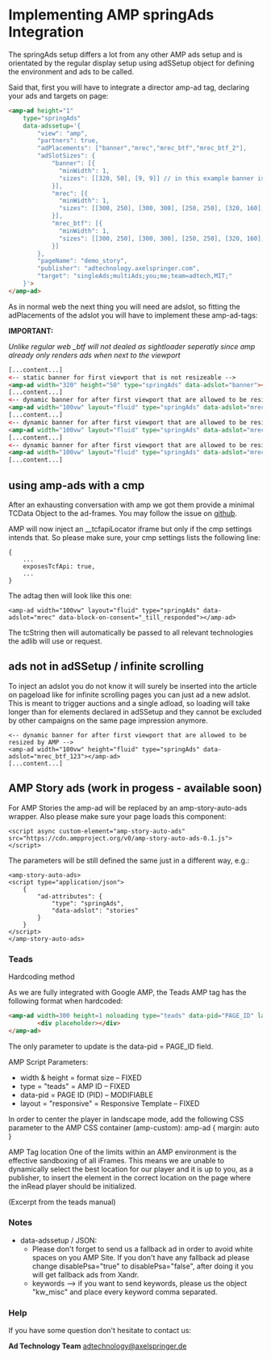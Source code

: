 # Implementing AMP springAds Integration

The springAds setup differs a lot from any other AMP ads setup and is orientated by the regular display setup using adSSetup object for defining the environment and ads to be called.

Said that, first you will have to integrate a director amp-ad tag, declaring your ads and targets on page:

```html
<amp-ad height="1"
    type="springAds"
    data-adssetup='{
        "view": "amp",
        "partners": true,
        "adPlacements": ["banner","mrec","mrec_btf","mrec_btf_2"],
        "adSlotSizes": {
            "banner": [{
              "minWidth": 1,
              "sizes": [[320, 50], [9, 9]] // in this example banner is the first slot directly in view and therefore only allows one size (and 9x9 to enable programmatic) because it will not be resized by AMP
            }],
            "mrec": [{
              "minWidth": 1,
              "sizes": [[300, 250], [300, 300], [250, 250], [320, 160], [300, 150], [320, 50], [320, 75], [320, 80], [320, 100], [300, 100], [300, 50], [300, 75], [9, 9]]
            }],
            "mrec_btf": [{
              "minWidth": 1,
              "sizes": [[300, 250], [300, 300], [250, 250], [320, 160], [300, 150], [320, 50], [320, 75], [320, 80], [320, 100], [300, 100], [300, 50], [300, 75], [9, 9]]
            }]
        },
        "pageName": "demo_story",
        "publisher": "adtechnology.axelspringer.com",
        "target": "singleAds;multiAds;you;me;team=adtech,MIT;"
    }'>
</amp-ad>
```
As in normal web the next thing you will need are adslot, so fitting the adPlacements of the adslot you will have to implement these amp-ad-tags:

__IMPORTANT:__

_Unlike regular web \_btf will not dealed as sightloader seperatly since amp already only renders ads when next to the viewport_


```html
[...content...]
<-- static banner for first viewport that is not resizeable -->
<amp-ad width="320" height="50" type="springAds" data-adslot="banner"></amp-ad>
[...content...]
<-- dynamic banner for after first viewport that are allowed to be resized by AMP -->
<amp-ad width="100vw" layout="fluid" type="springAds" data-adslot="mrec"></amp-ad>
[...content...]
<-- dynamic banner for after first viewport that are allowed to be resized by AMP -->
<amp-ad width="100vw" layout="fluid" type="springAds" data-adslot="mrec_btf"></amp-ad>
[...content...]
<-- dynamic banner for after first viewport that are allowed to be resized by AMP -->
<amp-ad width="100vw" layout="fluid" type="springAds" data-adslot="mrec_btf_2"></amp-ad>
[...content...]
```

##  using amp-ads with a cmp

After an exhausting conversation with amp we got them provide a minimal TCData Object to the ad-frames.
You may follow the issue on [github](https://github.com/ampproject/amphtml/issues/30385).

AMP will now inject an __tcfapiLocator iframe but only if the cmp settings intends that.
So please make sure, your cmp settings lists the following line:

```
{
    ...
    exposesTcfApi: true,
    ...
}
```

The adtag then will look like this one:
```
<amp-ad width="100vw" layout="fluid" type="springAds" data-adslot="mrec" data-block-on-consent="_till_responded"></amp-ad>
```

The tcString then will automatically be passed to all relevant technologies the adlib will use or request.

## ads not in adSSetup / infinite scrolling
To inject an adslot you do not know it will surely be inserted into the article on pageload like for infinite scrolling pages you can just ad a new adslot. 
This is meant to trigger auctions and a single adload, so loading will take longer than for elements declared in adSSetup and they cannot be excluded by other campaigns on the same page impression anymore.

```
<-- dynamic banner for after first viewport that are allowed to be resized by AMP -->
<amp-ad width="100vw" height="fluid" type="springAds" data-adslot="mrec_btf_123"></amp-ad>
[...content...]
```


## AMP Story ads (work in progess - available soon)
For AMP Stories the amp-ad will be replaced by an amp-story-auto-ads wrapper.
Also please make sure your page loads this component:
```
<script async custom-element="amp-story-auto-ads" src="https://cdn.ampproject.org/v0/amp-story-auto-ads-0.1.js"></script>
```
The parameters will be still defined the same just in a different way, e.g.:
```
<amp-story-auto-ads>
<script type="application/json">
    {
        "ad-attributes": {
            "type": "springAds",
            "data-adslot": "stories"
        }
    }
</script>
</amp-story-auto-ads>
```

### Teads

Hardcoding method

As we are fully integrated with Google AMP, the Teads AMP tag has the following format when hardcoded:

```html
<amp-ad width=300 height=1 noloading type="teads" data-pid="PAGE_ID" layout="responsive"> 
        <div placeholder></div> 
</amp-ad>
```

The only parameter to update is the data-pid = PAGE_ID field.

AMP Script Parameters:

- width & height = format size – FIXED
- type = "teads" = AMP ID – FIXED
- data-pid = PAGE ID (PID) – MODIFIABLE
- layout = "responsive" = Responsive Template – FIXED

In order to center the player in landscape mode, add the following CSS parameter to the AMP CSS
container (amp-custom):
amp-ad { margin: auto }

AMP Tag location
One of the limits within an AMP environment is the effective sandboxing of all iFrames. This means we are
unable to dynamically select the best location for our player and it is up to you, as a publisher, to insert the
<amp-ad> element in the correct location on the page where the inRead player should be initialized.

(Excerpt from the teads manual)


### Notes
- data-adssetup / JSON:
    - Please don't forget to send us a fallback ad in order to avoid white spaces on you AMP Site. If you don't have any fallback ad please change disablePsa="true" to disablePsa="false", after doing it you will get fallback ads from Xandr.
    - keywords --> if you want to send keywords, please us the object "kw_misc" and place every keyword comma separated.


### Help

If you have some question don't hesitate to contact us:


__Ad Technology Team__
  adtechnology@axelspringer.de
  
